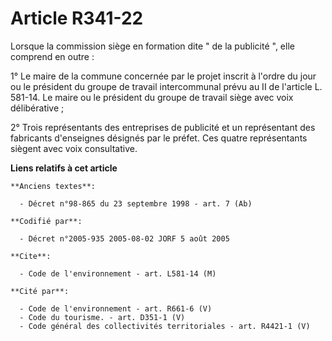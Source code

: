 # Article R341-22

Lorsque la commission siège en formation dite " de la publicité ", elle comprend en outre :

1° Le maire de la commune concernée par le projet inscrit à l'ordre du jour ou le président du groupe de travail
intercommunal prévu au II de l'article L. 581-14. Le maire ou le président du groupe de travail siège avec voix
délibérative ;

2° Trois représentants des entreprises de publicité et un représentant des fabricants d'enseignes désignés par le préfet. Ces
quatre représentants siègent avec voix consultative.

**Liens relatifs à cet article**

	**Anciens textes**:

	  - Décret n°98-865 du 23 septembre 1998 - art. 7 (Ab)

	**Codifié par**:

	  - Décret n°2005-935 2005-08-02 JORF 5 août 2005

	**Cite**:

	  - Code de l'environnement - art. L581-14 (M)

	**Cité par**:

	  - Code de l'environnement - art. R661-6 (V)
	  - Code du tourisme. - art. D351-1 (V)
	  - Code général des collectivités territoriales - art. R4421-1 (V)

